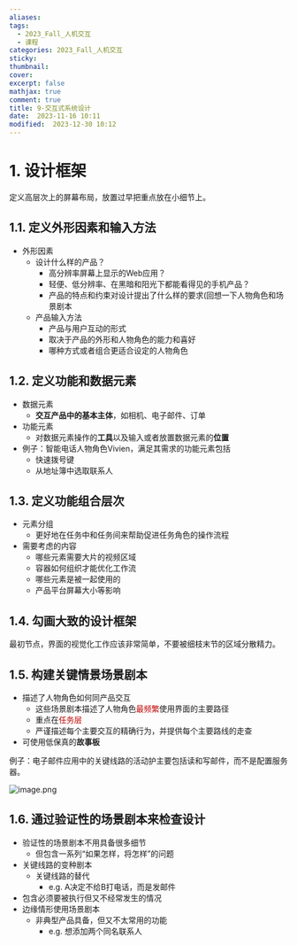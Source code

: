 ```yaml
---
aliases: 
tags:
  - 2023_Fall_人机交互
  - 课程
categories: 2023_Fall_人机交互
sticky:
thumbnail:
cover: 
excerpt: false
mathjax: true
comment: true
title: 9-交互式系统设计
date:  2023-11-16 10:11
modified:  2023-12-30 10:12
---
```


# 1. 设计框架

定义高层次上的屏幕布局，放置过早把重点放在小细节上。

## 1.1. 定义外形因素和输入方法

- 外形因素
	- 设计什么样的产品？ 
		- 高分辨率屏幕上显示的Web应用？ 
		- 轻便、低分辨率、在黑暗和阳光下都能看得见的手机产品？ 
		- 产品的特点和约束对设计提出了什么样的要求(回想一下人物角色和场景剧本
	- 产品输入方法
		- 产品与用户互动的形式 
		- 取决于产品的外形和人物角色的能力和喜好 
		- 哪种方式或者组合更适合设定的人物角色

## 1.2. 定义功能和数据元素

- 数据元素
	- **交互产品中的基本主体**，如相机、电子邮件、订单
- 功能元素
	- 对数据元素操作的**工具**以及输入或者放置数据元素的**位置**
- 例子：智能电话人物角色Vivien，满足其需求的功能元素包括
	- 快速拨号键
	- 从地址簿中选取联系人

## 1.3. 定义功能组合层次

- 元素分组
	- 更好地在任务中和任务间来帮助促进任务角色的操作流程
- 需要考虑的内容
	- 哪些元素需要大片的视频区域
	- 容器如何组织才能优化工作流
	- 哪些元素是被一起使用的
	- 产品平台屏幕大小等影响

## 1.4. 勾画大致的设计框架

最初节点，界面的视觉化工作应该非常简单，不要被细枝末节的区域分散精力。

## 1.5. 构建关键情景场景剧本

- 描述了人物角色如何同产品交互
	- 这些场景剧本描述了人物角色<font color="#c00000">最频繁</font>使用界面的主要路径
	- 重点在<font color="#c00000">任务层</font>
	- 严谨描述每个主要交互的精确行为，并提供每个主要路线的走查
- 可使用低保真的**故事板**

例子：电子邮件应用中的关键线路的活动护主要包括读和写邮件，而不是配置服务器。

![image.png](https://chillcharlie-img.oss-cn-hangzhou.aliyuncs.com/image%2F2023%2F12%2F30%2F10-05-13-291a99e5f23913d98f7333ff71851659-20231230100512-6c7040.png)

## 1.6. 通过验证性的场景剧本来检查设计

- 验证性的场景剧本不用具备很多细节
	- 但包含一系列“如果怎样，将怎样”的问题
- 关键线路的变种剧本
	- 关键线路的替代
		- e.g. A决定不给B打电话，而是发邮件
- 包含必须要被执行但又不经常发生的情况
- 边缘情形使用场景剧本
	- 非典型产品具备，但又不太常用的功能
		- e.g. 想添加两个同名联系人